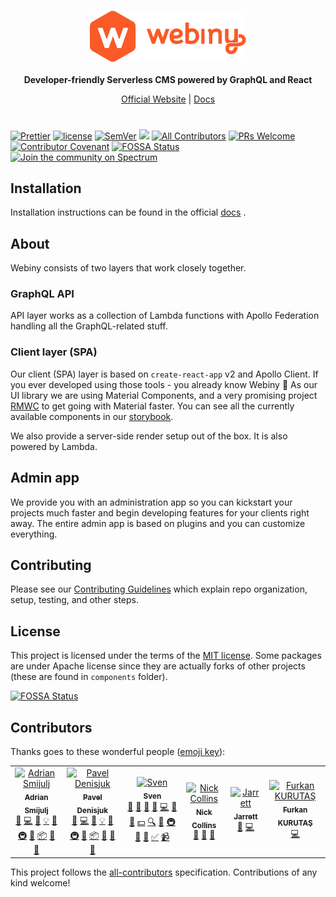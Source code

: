<br/>
<p align="center">
  <img src="./static/webiny-logo.svg" width="250" />
  <br/><br/>
  <strong>Developer-friendly Serverless CMS powered by GraphQL and React</strong>
</p>
<p align="center">
  <a href="https://www.webiny.com">Official Website</a> |
  <a href="https://docs.webiny.com">Docs</a> 
</p>

#

<p align="center">

[![Prettier](https://img.shields.io/badge/code_style-prettier-ff69b4.svg)](https://prettier.io)
[![license](https://img.shields.io/badge/license-MIT-green.svg)](https://github.com/webiny/webiny-js/blob/master/LICENSE)
[![SemVer](http://img.shields.io/:semver-2.0.0-brightgreen.svg)](http://semver.org)
![](https://img.shields.io/npm/types/react-butterfiles.svg)
[![All Contributors](https://img.shields.io/badge/all_contributors-6-orange.svg?style=flat-square)](#contributors)
[![PRs Welcome](https://img.shields.io/badge/PRs-welcome-brightgreen.svg?style=flat-square)](http://makeapullrequest.com)
[![Contributor Covenant](https://img.shields.io/badge/Contributor%20Covenant-v1.4%20adopted-ff69b4.svg)](code-of-conduct.md)
[![FOSSA Status](https://app.fossa.io/api/projects/git%2Bgithub.com%2FWebiny%2Fwebiny-js.svg?type=shield)](https://app.fossa.io/projects/git%2Bgithub.com%2FWebiny%2Fwebiny-js?ref=badge_shield)
[![Join the community on Spectrum][spectrum-badge]][spectrum]

</p>

## Installation

Installation instructions can be found in the official [docs](https://docs.webiny.com) .

## About

Webiny consists of two layers that work closely together.

### GraphQL API

API layer works as a collection of Lambda functions with Apollo Federation handling all the GraphQL-related stuff.

### Client layer (SPA)

Our client (SPA) layer is based on `create-react-app` v2 and Apollo Client. If you ever developed using those tools - you already know Webiny 🙂
As our UI library we are using Material Components, and a very promising project [RMWC](https://jamesmfriedman.github.io/rmwc/) to get going with Material faster.
You can see all the currently available components in our [storybook](https://storybook.webiny.com/).

We also provide a server-side render setup out of the box. It is also powered by Lambda.

## Admin app

We provide you with an administration app so you can kickstart your projects much faster and begin developing features for your clients right away.
The entire admin app is based on plugins and you can customize everything.

## Contributing

Please see our [Contributing Guidelines](/CONTRIBUTING.md) which explain repo organization, setup, testing, and other steps.

## License

This project is licensed under the terms of the [MIT license](/LICENSE). Some packages are under Apache license since they are actually forks of other projects (these are found in `components` folder).

[![FOSSA Status](https://app.fossa.io/api/projects/git%2Bgithub.com%2FWebiny%2Fwebiny-js.svg?type=large)](https://app.fossa.io/projects/git%2Bgithub.com%2FWebiny%2Fwebiny-js?ref=badge_large)

## Contributors

Thanks goes to these wonderful people ([emoji key](https://allcontributors.org/docs/en/emoji-key)):

<!-- ALL-CONTRIBUTORS-LIST:START - Do not remove or modify this section -->
<!-- prettier-ignore-start -->
<!-- markdownlint-disable -->
<table>
  <tr>
    <td align="center"><a href="https://www.webiny.com"><img src="https://avatars0.githubusercontent.com/u/5121148?v=4" width="100px;" alt="Adrian Smijulj"/><br /><sub><b>Adrian Smijulj</b></sub></a><br /><a href="#question-doitadrian" title="Answering Questions">💬</a> <a href="https://github.com/Webiny/webiny-js/commits?author=doitadrian" title="Code">💻</a> <a href="https://github.com/Webiny/webiny-js/commits?author=doitadrian" title="Documentation">📖</a> <a href="#example-doitadrian" title="Examples">💡</a> <a href="#ideas-doitadrian" title="Ideas, Planning, & Feedback">🤔</a> <a href="#infra-doitadrian" title="Infrastructure (Hosting, Build-Tools, etc)">🚇</a> <a href="#maintenance-doitadrian" title="Maintenance">🚧</a> <a href="#platform-doitadrian" title="Packaging/porting to new platform">📦</a> <a href="#plugin-doitadrian" title="Plugin/utility libraries">🔌</a> <a href="#tool-doitadrian" title="Tools">🔧</a></td>
    <td align="center"><a href="http://webiny.com/"><img src="https://avatars1.githubusercontent.com/u/3920893?v=4" width="100px;" alt="Pavel Denisjuk"/><br /><sub><b>Pavel Denisjuk</b></sub></a><br /><a href="#question-Pavel910" title="Answering Questions">💬</a> <a href="https://github.com/Webiny/webiny-js/commits?author=Pavel910" title="Code">💻</a> <a href="https://github.com/Webiny/webiny-js/commits?author=Pavel910" title="Documentation">📖</a> <a href="#example-Pavel910" title="Examples">💡</a> <a href="#ideas-Pavel910" title="Ideas, Planning, & Feedback">🤔</a> <a href="#infra-Pavel910" title="Infrastructure (Hosting, Build-Tools, etc)">🚇</a> <a href="#maintenance-Pavel910" title="Maintenance">🚧</a> <a href="#platform-Pavel910" title="Packaging/porting to new platform">📦</a> <a href="#plugin-Pavel910" title="Plugin/utility libraries">🔌</a> <a href="#projectManagement-Pavel910" title="Project Management">📆</a> <a href="#tool-Pavel910" title="Tools">🔧</a></td>
    <td align="center"><a href="http://www.webiny.com/"><img src="https://avatars3.githubusercontent.com/u/3808420?v=4" width="100px;" alt="Sven"/><br /><sub><b>Sven</b></sub></a><br /><a href="#question-SvenAlHamad" title="Answering Questions">💬</a> <a href="#blog-SvenAlHamad" title="Blogposts">📝</a> <a href="https://github.com/Webiny/webiny-js/issues?q=author%3ASvenAlHamad" title="Bug reports">🐛</a> <a href="#business-SvenAlHamad" title="Business development">💼</a> <a href="https://github.com/Webiny/webiny-js/commits?author=SvenAlHamad" title="Code">💻</a> <a href="#design-SvenAlHamad" title="Design">🎨</a> <a href="https://github.com/Webiny/webiny-js/commits?author=SvenAlHamad" title="Documentation">📖</a> <a href="#financial-SvenAlHamad" title="Financial">💵</a> <a href="#fundingFinding-SvenAlHamad" title="Funding Finding">🔍</a> <a href="#ideas-SvenAlHamad" title="Ideas, Planning, & Feedback">🤔</a> <a href="#infra-SvenAlHamad" title="Infrastructure (Hosting, Build-Tools, etc)">🚇</a> <a href="#maintenance-SvenAlHamad" title="Maintenance">🚧</a> <a href="#projectManagement-SvenAlHamad" title="Project Management">📆</a> <a href="#tutorial-SvenAlHamad" title="Tutorials">✅</a> <a href="#video-SvenAlHamad" title="Videos">📹</a></td>
    <td align="center"><a href="https://github.com/ndcollins"><img src="https://avatars0.githubusercontent.com/u/501726?v=4" width="100px;" alt="Nick Collins"/><br /><sub><b>Nick Collins</b></sub></a><br /><a href="https://github.com/Webiny/webiny-js/issues?q=author%3Andcollins" title="Bug reports">🐛</a> <a href="#ideas-ndcollins" title="Ideas, Planning, & Feedback">🤔</a> <a href="#userTesting-ndcollins" title="User Testing">📓</a></td>
    <td align="center"><a href="https://github.com/JetUni"><img src="https://avatars0.githubusercontent.com/u/1317221?v=4" width="100px;" alt="Jarrett"/><br /><sub><b>Jarrett</b></sub></a><br /><a href="https://github.com/Webiny/webiny-js/issues?q=author%3AJetUni" title="Bug reports">🐛</a> <a href="https://github.com/Webiny/webiny-js/commits?author=JetUni" title="Code">💻</a></td>
    <td align="center"><a href="https://github.com/enmesarru"><img src="https://avatars2.githubusercontent.com/u/40731570?v=4" width="100px;" alt="Furkan KURUTAŞ"/><br /><sub><b>Furkan KURUTAŞ</b></sub></a><br /><a href="https://github.com/Webiny/webiny-js/commits?author=enmesarru" title="Code">💻</a></td>
  </tr>
</table>

<!-- markdownlint-enable -->
<!-- prettier-ignore-end -->
<!-- ALL-CONTRIBUTORS-LIST:END -->

This project follows the [all-contributors](https://github.com/all-contributors/all-contributors) specification. Contributions of any kind welcome!

[spectrum-badge]: https://withspectrum.github.io/badge/badge.svg
[spectrum]: https://spectrum.chat/webiny
